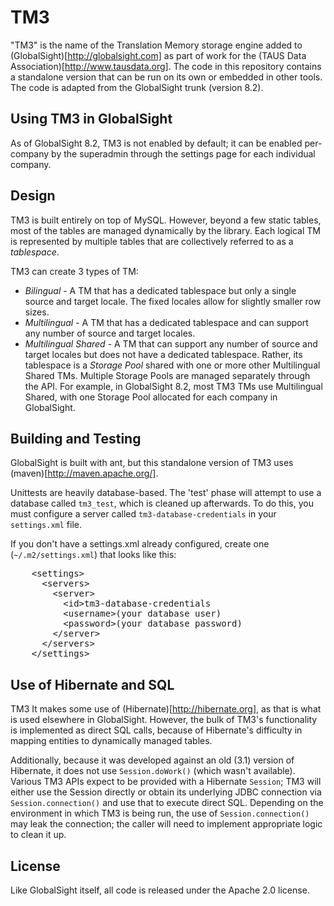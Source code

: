 TM3
===

"TM3" is the name of the Translation Memory storage engine added to
(GlobalSight)[http://globalsight.com] as part of work for the (TAUS Data
Association)[http://www.tausdata.org].  The code in this repository contains a
standalone version that can be run on its own or embedded in other tools.  The
code is adapted from the GlobalSight trunk (version 8.2).

Using TM3 in GlobalSight
--------------------------

As of GlobalSight 8.2, TM3 is not enabled by default; it can be enabled per-company by the superadmin through the settings page for each individual company.

Design
------

TM3 is built entirely on top of MySQL.  However, beyond a few static tables, most of the tables are managed dynamically by the library.  Each logical TM is represented by multiple tables that are collectively referred to as a *tablespace*.

TM3 can create 3 types of TM:
* *Bilingual* - A TM that has a dedicated tablespace but only a single source and target locale.  The fixed locales allow for slightly smaller row sizes.
* *Multilingual* - A TM that has a dedicated tablespace and can support any number of source and target locales.
* *Multilingual Shared* - A TM that can support any number of source and target locales but does not have a dedicated tablespace.  Rather, its tablespace is a *Storage Pool* shared with one or more other Multilingual Shared TMs.  Multiple Storage Pools are managed separately through the API.  For example, in GlobalSight 8.2, most TM3 TMs use Multilingual Shared, with one Storage Pool allocated for each company in GlobalSight.

Building and Testing
--------------------

GlobalSight is built with ant, but this standalone version of TM3 uses
(maven)[http://maven.apache.org/].

Unittests are heavily database-based.  The 'test' phase will attempt to use a database called `tm3_test`, which is cleaned up afterwards.  To do this, you must configure a server called `tm3-database-credentials` in your `settings.xml` file.

If you don't have a settings.xml already configured, create one (`~/.m2/settings.xml`) that looks like this:

<pre>
    &lt;settings&gt;  
      &lt;servers&gt; 
        &lt;server&gt;
          &lt;id&gt;tm3-database-credentials</id>
          &lt;username&gt;(your database user)</username>
          &lt;password&gt;(your database password)</password>
        &lt;/server&gt; 
      &lt;/servers&gt;  
    &lt;/settings&gt;
</pre>

Use of Hibernate and SQL
------------------------
TM3 It makes some use of (Hibernate)[http://hibernate.org], as that is what is used elsewhere in GlobalSight.  However, the bulk of TM3's functionality is implemented as direct SQL calls, because of Hibernate's difficulty in mapping entities to dynamically managed tables.

Additionally, because it was developed against an old (3.1) version of
Hibernate, it does not use `Session.doWork()` (which wasn't available).
Various TM3 APIs expect to be provided with a Hibernate `Session`; TM3 will
either use the Session directly or obtain its underlying JDBC connection via
`Session.connection()` and use that to execute direct SQL.  Depending on the
environment in which TM3 is being run, the use of `Session.connection()` may
leak the connection; the caller will need to implement appropriate logic to
clean it up.

License
-------

Like GlobalSight itself, all code is released under the Apache 2.0 license.
